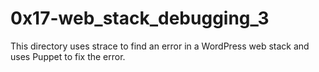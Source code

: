 # 0x17-web_stack_debugging_3
This directory uses strace to find an error in a WordPress web stack and uses Puppet to fix the error.
